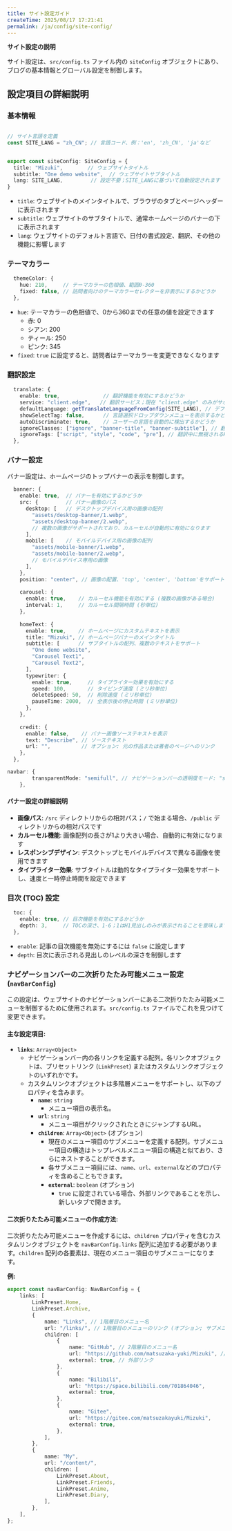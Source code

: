 ```yaml
---
title: サイト設定ガイド
createTime: 2025/08/17 17:21:41
permalink: /ja/config/site-config/
---
```


**サイト設定の説明**

サイト設定は、`src/config.ts` ファイル内の `siteConfig` オブジェクトにあり、ブログの基本情報とグローバル設定を制御します。

## 設定項目の詳細説明

### 基本情報

```typescript

// サイト言語を定義
const SITE_LANG = "zh_CN"; // 言語コード、例：'en', 'zh_CN', 'ja'など


export const siteConfig: SiteConfig = {
  title: "Mizuki",        // ウェブサイトタイトル
  subtitle: "One demo website",  // ウェブサイトサブタイトル
  lang: SITE_LANG,         // 設定不要；SITE_LANGに基づいて自動設定されます
}
```

- `title`: ウェブサイトのメインタイトルで、ブラウザのタブとページヘッダーに表示されます
- `subtitle`: ウェブサイトのサブタイトルで、通常ホームページのバナーの下に表示されます
- `lang`: ウェブサイトのデフォルト言語で、日付の書式設定、翻訳、その他の機能に影響します

### テーマカラー

```typescript
  themeColor: {
    hue: 210,     // テーマカラーの色相値、範囲0-360
    fixed: false, // 訪問者向けのテーマカラーセレクターを非表示にするかどうか
  },
```

- `hue`: テーマカラーの色相値で、0から360までの任意の値を設定できます
  - 赤: 0
  - シアン: 200
  - ティール: 250
  - ピンク: 345
- `fixed`: `true` に設定すると、訪問者はテーマカラーを変更できなくなります

### 翻訳設定

```typescript
  translate: {
    enable: true,              // 翻訳機能を有効にするかどうか
    service: "client.edge",   // 翻訳サービス；現在 "client.edge" のみがサポートされています
    defaultLanguage: getTranslateLanguageFromConfig(SITE_LANG), // デフォルトの翻訳言語
    showSelectTag: false,      // 言語選択ドロップダウンメニューを表示するかどうか
    autoDiscriminate: true,    // ユーザーの言語を自動的に検出するかどうか
    ignoreClasses: ["ignore", "banner-title", "banner-subtitle"], // 翻訳中に無視されるCSSクラス名
    ignoreTags: ["script", "style", "code", "pre"], // 翻訳中に無視されるHTMLタグ
  },
```

### バナー設定

バナー設定は、ホームページのトップバナーの表示を制御します。

```typescript
  banner: {
    enable: true,  // バナーを有効にするかどうか
    src: {         // バナー画像のパス
      desktop: [   // デスクトップデバイス用の画像の配列
        "assets/desktop-banner/1.webp",
        "assets/desktop-banner/2.webp",
        // 複数の画像がサポートされており、カルーセルが自動的に有効になります
      ],
      mobile: [    // モバイルデバイス用の画像の配列
        "assets/mobile-banner/1.webp",
        "assets/mobile-banner/2.webp",
        // モバイルデバイス専用の画像
      ],
    },
    position: "center", // 画像の配置、'top', 'center', 'bottom'をサポート
    
    carousel: {
      enable: true,    // カルーセル機能を有効にする (複数の画像がある場合)
      interval: 1,     // カルーセル間隔時間 (秒単位)
    },
    
    homeText: {
      enable: true,    // ホームページにカスタムテキストを表示
      title: "Mizuki", // ホームページバナーのメインタイトル
      subtitle: [      // サブタイトルの配列、複数のテキストをサポート
        "One demo website",
        "Carousel Text1",
        "Carousel Text2",
      ],
      typewriter: {
        enable: true,     // タイプライター効果を有効にする
        speed: 100,       // タイピング速度 (ミリ秒単位)
        deleteSpeed: 50,  // 削除速度 (ミリ秒単位)
        pauseTime: 2000,  // 全表示後の停止時間 (ミリ秒単位)
      },
    },
    
    credit: {
      enable: false,    // バナー画像ソーステキストを表示
      text: "Describe", // ソーステキスト
      url: "",          // オプション: 元の作品または著者のページへのリンク
    },
  },

navbar: {
		transparentMode: "semifull", // ナビゲーションバーの透明度モード: "semi" (角が丸い半透明), "full" (完全に透明), "semifull" (動的な透明度)
	},
```

#### バナー設定の詳細説明

- **画像パス**: `/src` ディレクトリからの相対パス；`/` で始まる場合、`/public` ディレクトリからの相対パスです
- **カルーセル機能**: 画像配列の長さが1より大きい場合、自動的に有効になります
- **レスポンシブデザイン**: デスクトップとモバイルデバイスで異なる画像を使用できます
- **タイプライター効果**: サブタイトルは動的なタイプライター効果をサポートし、速度と一時停止時間を設定できます

### 目次 (TOC) 設定

```typescript
  toc: {
    enable: true, // 目次機能を有効にするかどうか
    depth: 3,     // TOCの深さ、1-6；1はH1見出しのみが表示されることを意味します
  },
```

- `enable`: 記事の目次機能を無効にするには `false` に設定します
- `depth`: 目次に表示される見出しのレベルの深さを制御します


### ナビゲーションバーの二次折りたたみ可能メニュー設定 (`navBarConfig`)

この設定は、ウェブサイトのナビゲーションバーにある二次折りたたみ可能メニューを制御するために使用されます。`src/config.ts` ファイルでこれを見つけて変更できます。

#### 主な設定項目:

*   **`links`**: `Array<Object>`
    *   ナビゲーションバー内の各リンクを定義する配列。各リンクオブジェクトは、プリセットリンク (`LinkPreset`) またはカスタムリンクオブジェクトのいずれかです。
    *   カスタムリンクオブジェクトは多階層メニューをサポートし、以下のプロパティを含みます。
        *   **`name`**: `string`
            *   メニュー項目の表示名。
        *   **`url`**: `string`
            *   メニュー項目がクリックされたときにジャンプするURL。
        *   **`children`**: `Array<Object>` (オプション)
            *   現在のメニュー項目のサブメニューを定義する配列。サブメニュー項目の構造はトップレベルメニュー項目の構造と似ており、さらにネストすることができます。
            *   各サブメニュー項目には、`name`、`url`、`external`などのプロパティを含めることもできます。
            *   **`external`**: `boolean` (オプション)
                *   `true` に設定されている場合、外部リンクであることを示し、新しいタブで開きます。

#### 二次折りたたみ可能メニューの作成方法:

二次折りたたみ可能メニューを作成するには、`children` プロパティを含むカスタムリンクオブジェクトを `navBarConfig.links` 配列に追加する必要があります。`children` 配列の各要素は、現在のメニュー項目のサブメニューになります。

**例:**

```typescript
export const navBarConfig: NavBarConfig = {
	links: [
		LinkPreset.Home,
		LinkPreset.Archive,
		{
			name: "Links", // 1階層目のメニュー名
			url: "/links/", // 1階層目のメニューのリンク (オプション; サブメニューのみの場合は空でも可)
			children: [
				{
					name: "GitHub", // 2階層目のメニュー名
					url: "https://github.com/matsuzaka-yuki/Mizuki", // 2階層目のメニューのリンク
					external: true, // 外部リンク
				},
				{
					name: "Bilibili",
					url: "https://space.bilibili.com/701864046",
					external: true,
				},
				{
					name: "Gitee",
					url: "https://gitee.com/matsuzakayuki/Mizuki",
					external: true,
				},
			],
		},
		{
			name: "My",
			url: "/content/",
			children: [
				LinkPreset.About,
				LinkPreset.Friends,
				LinkPreset.Anime,
				LinkPreset.Diary,
			],
		},
	],
};
```